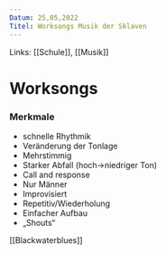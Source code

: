 ```yaml
---
Datum: 25,05,2022
Titel: Worksongs Musik der Sklaven
---
```

Links: [[Schule]], [[Musik]]


# Worksongs
### Merkmale
- schnelle Rhythmik
- Veränderung der Tonlage
- Mehrstimmig 
- Starker Abfall (hoch->niedriger Ton)
- Call and response 
- Nur Männer
- Improvisiert
- Repetitiv/Wiederholung 
- Einfacher Aufbau
- „Shouts“

[[Blackwaterblues]]